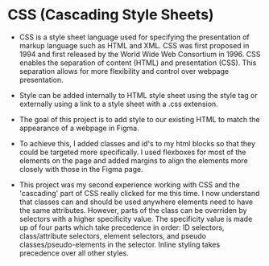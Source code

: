 # CSS (Cascading Style Sheets)

- CSS is a style sheet language used for specifying the presentation of markup language such as HTML and XML. CSS was first proposed in 1994 and first released by the World Wide Web Consortium in 1996. CSS enables the separation of content (HTML) and presentation (CSS). This separation allows for more flexibility and control over webpage presentation.

- Style can be added internally to HTML style sheet using the style tag or externally using a link to a style sheet with a .css extension.

- The goal of this project is to add style to our existing HTML to match the appearance of a webpage in Figma.

- To achieve this, I added classes and id's to my html blocks so that they could be targeted more specifically. I used flexboxes for most of the elements on the page and added margins to align the elements more closely with those in the Figma page.

- This project was my second experience working with CSS and the 'cascading' part of CSS really clicked for me this time. I now understand that classes can and should be used anywhere elements need to have the same attributes. However, parts of the class can be overriden by selectors with a higher specificity value. The specificity value is made up of four parts which take precedence in order: ID selectors, class/attribute selectors, element selectors, and pseudo classes/pseudo-elements in the selector. Inline styling takes precedence over all other styles.